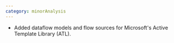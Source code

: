```yaml
---
category: minorAnalysis
---
```

* Added dataflow models and flow sources for Microsoft's Active Template Library (ATL).